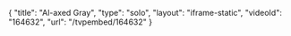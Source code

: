 {
    "title": "Al-axed Gray",
    "type": "solo",
    "layout": "iframe-static",
    "videoId": "164632",
    "url": "\/tvpembed\/164632"
}